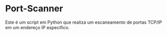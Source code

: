 # Port-Scanner
Este é um script em Python que realiza um escaneamento de portas TCP/IP em um endereço IP específico.
